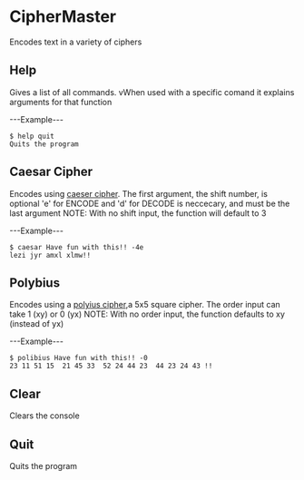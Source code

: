 # CipherMaster
 Encodes text in a variety of ciphers

 ## Help
  Gives a list of all commands. vWhen used with a specific comand it explains arguments for that function
  
  ---Example---
    
    $ help quit
    Quits the program

 ## Caesar Cipher
  Encodes using [caeser cipher](https://en.wikipedia.org/wiki/Caesar_cipher). The first argument, the shift number, is optional
  'e' for ENCODE and 'd' for DECODE is neccecary, and must be the last argument
  NOTE: With no shift input, the function will default to 3

  ---Example---
    
    $ caesar Have fun with this!! -4e
    lezi jyr amxl xlmw!!

 ## Polybius
  Encodes using a [polyius cipher](https://en.wikipedia.org/wiki/Polybius_square),a 5x5 square cipher. The order input can take 1 (xy) or 0 (yx)
  NOTE: With no order input, the function defaults to xy (instead of yx)

  ---Example---
    
    $ polibius Have fun with this!! -0
    23 11 51 15  21 45 33  52 24 44 23  44 23 24 43 !!
    
  ## Clear
   Clears the console
 ## Quit
   Quits the program 